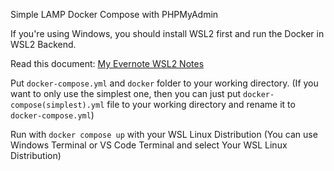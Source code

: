Simple LAMP Docker Compose with PHPMyAdmin

If you're using Windows, you should install WSL2 first and run the Docker in WSL2 Backend.

Read this document: [My Evernote WSL2 Notes](https://www.evernote.com/shard/s679/sh/8ffeb454-d927-fb61-0578-b37ac6945eae/eFgl1wLr9dJvMFLAV-FQMDNUZBGUUAH5SWh-fiK7nsP5L2TwyyGV37VJNQ)

Put `docker-compose.yml` and `docker` folder to your working directory.
(If you want to only use the simplest one, then you can just put `docker-compose(simplest).yml` file to your working directory and rename it to `docker-compose.yml`)

Run with `docker compose up` with your WSL Linux Distribution (You can use Windows Terminal or VS Code Terminal and select Your WSL Linux Distribution)
